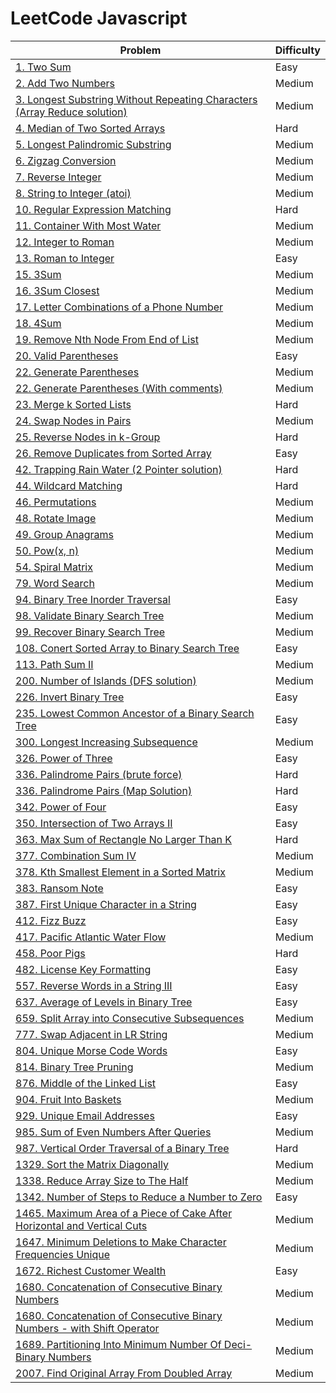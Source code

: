 # LeetCode Javascript

|Problem | Difficulty|
|---|---|
|[1. Two Sum](./Solutions/1.%20Two%20Sum.js)   | Easy   |
|[2. Add Two Numbers](./Solutions/2.%20Add%20Two%20Numbers.js)   |Medium   |
|[3. Longest Substring Without Repeating Characters (Array Reduce solution)](./Solutions/3.%20Longest%20Substring%20Without%20Repeating%20Characters%20-%20array%20reduce.js)   |Medium   |
|[4. Median of Two Sorted Arrays](./Solutions/4.%20Median%20of%20Two%20Sorted%20Arrays.js)   |Hard   |
|[5. Longest Palindromic Substring](./Solutions/5.%20Longest%20Palindromic%20Substring.js)   |Medium   |
|[6. Zigzag Conversion](./Solutions/6.%20Zigzag%20Conversion.js)   |Medium   |
|[7. Reverse Integer](./Solutions/7.%20Reverse%20Integer.js)   |Medium   |
|[8. String to Integer (atoi)](./Solutions/8.%20String%20to%20Integer%20(atoi).js)   |Medium   |
|[10. Regular Expression Matching](./Solutions/10.%20Regular%20Expression%20Matching.js)   |Hard   |
|[11. Container With Most Water](./Solutions/11.%20Container%20With%20Most%20Water.js)   |Medium   |
|[12. Integer to Roman](./Solutions/12.%20Integer%20to%20Roman.js)   |Medium   |
|[13. Roman to Integer](./Solutions/13.%20Roman%20to%20Integer.js)   |Easy   |
|[15. 3Sum](./Solutions/15.%203Sum.js)   |Medium   |
|[16. 3Sum Closest](./Solutions/16.%203Sum%20Closest.js)   |Medium   |
|[17. Letter Combinations of a Phone Number](./Solutions/17.%20Letter%20Combinations%20of%20a%20Phone%20Number.js)   |Medium   |
|[18. 4Sum](./Solutions/18.%204Sum.js)   |Medium   |
|[19. Remove Nth Node From End of List](./Solutions/19.%20Remove%20Nth%20Node%20From%20End%20of%20List.js)   |Medium   |
|[20. Valid Parentheses](./Solutions/20.%20Valid%20Parentheses.js)   |Easy   |
|[22. Generate Parentheses](./Solutions/22.%20Generate%20Parentheses.js)   |Medium   |
|[22. Generate Parentheses (With comments)](./Solutions/22.%20Generate%20Parentheses%20(With%20comments).js)   |Medium   |
|[23. Merge k Sorted Lists](./Solutions/23.%20Merge%20k%20Sorted%20Lists.js)   | Hard   |
|[24. Swap Nodes in Pairs](./Solutions/24.%20Swap%20Nodes%20in%20Pairs.js)   | Medium   |
|[25. Reverse Nodes in k-Group](./Solutions/25.%20Reverse%20Nodes%20in%20k-Group.js)   | Hard   |
|[26. Remove Duplicates from Sorted Array](./Solutions/26.%20Remove%20Duplicates%20from%20Sorted%20Array.js) | Easy|
|[42. Trapping Rain Water (2 Pointer solution)](./Solutions/42.%20Trapping%20Rain%20Water%20-%202pointer%20solution.js)   |Hard   |
|[44. Wildcard Matching](./Solutions/44.%20Wildcard%20Matching.js)   |Hard   |
|[46. Permutations](./Solutions/46.%20Permutations.js)   |Medium   |
|[48. Rotate Image](./Solutions/48.%20Rotate%20Image.js)   |Medium   |
|[49. Group Anagrams](./Solutions/49.%20Group%20Anagrams.js)   |Medium   |
|[50. Pow(x, n)](./Solutions/50.%20Pow(x%2C%20n).js)   |Medium   |
|[54. Spiral Matrix](./Solutions/54.%20Spiral%20Matrix.js)   |Medium   |
|[79. Word Search](./Solutions/79.%20Word%20Search.js)   |Medium   |
|[94. Binary Tree Inorder Traversal](./Solutions/94.%20Binary%20Tree%20Inorder%20Traversal.js)   |Easy   |
|[98. Validate Binary Search Tree](./Solutions/98.%20Validate%20Binary%20Search%20Tree.js)   |Medium   |
|[99. Recover Binary Search Tree](./Solutions/99.%20Recover%20Binary%20Search%20Tree.js)   |Medium   |
|[108. Conert Sorted Array to Binary Search Tree](./Solutions/108.%20Convert%20Sorted%20Array%20to%20Binary%20Search%20Tree.js)   |Easy   |
|[113. Path Sum II](./Solutions/113.%20Path%20Sum%20II.js)   | Medium   |
|[200. Number of Islands (DFS solution)](./Solutions/200.%20Number%20of%20Islands%20-%20dfs.js)| Medium   |
|[226. Invert Binary Tree](./Solutions/226.%20Invert%20Binary%20Tree.js)| Easy   |
|[235. Lowest Common Ancestor of a Binary Search Tree](./Solutions/235.%20Lowest%20Common%20Ancestor%20of%20a%20Binary%20Search%20Tree.js)   |Easy   |
|[300. Longest Increasing Subsequence](./Solutions/300.%20Longest%20Increasing%20Subsequence.js)   |Medium   |
|[326. Power of Three](./Solutions/326.%20Power%20of%20Three.js)   |Easy   |
|[336. Palindrome Pairs (brute force)](./Solutions/336.%20Palindrome%20Pairs.js)   |Hard   |
|[336. Palindrome Pairs (Map Solution)](./Solutions/336.%20Palindrome%20Pairs%20-%20mqp.js)   |Hard   |
|[342. Power of Four](./Solutions/342.%20Power%20of%20Four.js)   |Easy   |
|[350. Intersection of Two Arrays II](./Solutions/350.%20Intersection%20of%20Two%20Arrays%20II.js)   |Easy   |
|[363. Max Sum of Rectangle No Larger Than K](./Solutions/363.%20Max%20Sum%20of%20Rectangle%20No%20Larger%20Than%20K.js)   |Hard   |
|[377. Combination Sum IV](./Solutions/377.%20Combination%20Sum%20IV.js)   |Medium   |
|[378. Kth Smallest Element in a Sorted Matrix](./Solutions/378.%20Kth%20Smallest%20Element%20in%20a%20Sorted%20Matrix.js)   |Medium   |
|[383. Ransom Note](./Solutions/383.%20Ransom%20Note.js)   |Easy   |
|[387. First Unique Character in a String](./Solutions/387.%20First%20Unique%20Character%20in%20a%20String.js)   |Easy   |
|[412. Fizz Buzz](./Solutions/412.%20Fizz%20Buzz.js)   |Easy   |
|[417. Pacific Atlantic Water Flow](./Solutions/417.%20Pacific%20Atlantic%20Water%20Flow.js)|Medium   |
|[458. Poor Pigs](./Solutions/458.%20Poor%20Pigs.js)   |Hard   |
|[482. License Key Formatting](./Solutions/482.%20License%20Key%20Formatting.js)   | Easy  |
|[557. Reverse Words in a String III](./Solutions/557.%20Reverse%20Words%20in%20a%20String%20III.js)   |Easy   |
|[637. Average of Levels in Binary Tree](./Solutions/637.%20Average%20of%20Levels%20in%20Binary%20Tree.js)   |Easy   |
|[659. Split Array into Consecutive Subsequences](./Solutions/659.%20Split%20Array%20into%20Consecutive%20Subsequences.js)   |Medium   |
|[777. Swap Adjacent in LR String](./Solutions/777.%20Swap%20Adjacent%20in%20LR%20String.js)   |Medium   |
|[804. Unique Morse Code Words](./Solutions/804.%20Unique%20Morse%20Code%20Words.js)   |Easy   |
|[814. Binary Tree Pruning](./Solutions/814.%20Binary%20Tree%20Pruning.js)   |Medium   |
|[876. Middle of the Linked List](./Solutions/876.%20Middle%20of%20the%20Linked%20List.js)   | Easy   |
|[904. Fruit Into Baskets](./Solutions/904.%20Fruit%20Into%20Baskets.js)   | Medium   |
|[929. Unique Email Addresses](./Solutions/929.%20Unique%20Email%20Addresses.js)   | Easy   |
|[985. Sum of Even Numbers After Queries](./Solutions/985.%20Sum%20of%20Even%20Numbers%20After%20Queries.js)   |Medium   |
|[987. Vertical Order Traversal of a Binary Tree](./Solutions/987.%20Vertical%20Order%20Traversal%20of%20a%20Binary%20Tree.js)   | Hard   |
|[1329. Sort the Matrix Diagonally](./Solutions/1329.%20Sort%20the%20Matrix%20Diagonally.js)   |Medium   |
|[1338. Reduce Array Size to The Half](./Solutions/1338.%20Reduce%20Array%20Size%20to%20The%20Half.js)   |Medium   |
|[1342. Number of Steps to Reduce a Number to Zero](./Solutions/1342.%20Number%20of%20Steps%20to%20Reduce%20a%20Number%20to%20Zero.js)   |Easy   |
|[1465. Maximum Area of a Piece of Cake After Horizontal and Vertical Cuts](./Solutions/1465.%20Maximum%20Area%20of%20a%20Piece%20of%20Cake%20After%20Horizontal%20and%20Vertical%20Cuts.js)   |Medium   |
|[1647. Minimum Deletions to Make Character Frequencies Unique](./Solutions/1647.%20Minimum%20Deletions%20to%20Make%20Character%20Frequencies%20Unique.js)   |Medium   |
|[1672. Richest Customer Wealth](./Solutions/1672.%20Richest%20Customer%20Wealth.js)   |Easy   |
|[1680. Concatenation of Consecutive Binary Numbers](./Solutions/1680.%20Concatenation%20of%20Consecutive%20Binary%20Numbers.js)   |Medium   |
|[1680. Concatenation of Consecutive Binary Numbers - with Shift Operator](./Solutions/1680.%20Concatenation%20of%20Consecutive%20Binary%20Numbers%20-%20shift%20operator.js)   |Medium   |
|[1689. Partitioning Into Minimum Number Of Deci-Binary Numbers](./Solutions/1689.%20Partitioning%20Into%20Minimum%20Number%20Of%20Deci-Binary%20Numbers.js)|Medium   |
|[2007. Find Original Array From Doubled Array](./Solutions/2007.%20Find%20Original%20Array%20From%20Doubled%20Array.js)|Medium   |
